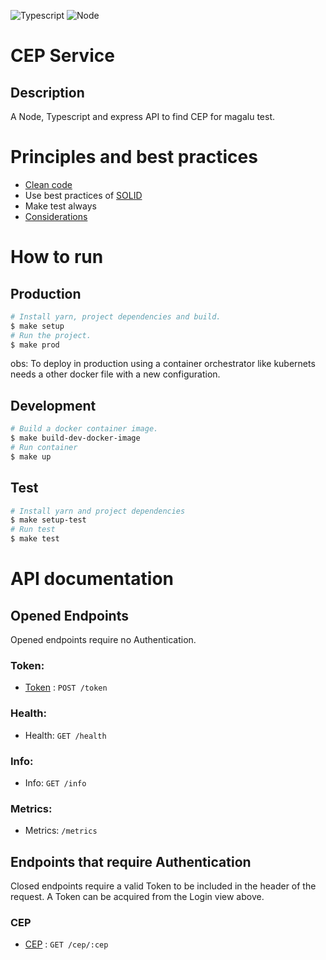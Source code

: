 ![Typescript](https://img.shields.io/badge/TypeScript-007ACC?style=for-the-badge&logo=typescript&logoColor=white)
![Node](https://img.shields.io/badge/Node.js-43853D?style=for-the-badge&logo=node.js&logoColor=white)
# CEP Service

## Description
A Node, Typescript and express API to find CEP for magalu test.

# Principles and best practices
- [Clean code](https://github.com/labs42io/clean-code-typescript)
- Use best practices of [SOLID](https://medium.com/@matheusbessa_44838/princ%C3%ADpios-solid-com-typescript-4f8a9d5d1ef8)
- Make test always
- [Considerations](cep-service/docs/considerations.md)
# How to run

## Production
```bash
# Install yarn, project dependencies and build.
$ make setup
# Run the project.
$ make prod
```
obs: To deploy in production using a container orchestrator like kubernets needs a other docker file with a new configuration.
## Development
```bash
# Build a docker container image.
$ make build-dev-docker-image
# Run container
$ make up
```

## Test
```bash
# Install yarn and project dependencies
$ make setup-test
# Run test
$ make test
```

# API documentation
## Opened Endpoints

Opened endpoints require no Authentication.
### Token:
* [Token](cep-service/docs/token.md) : `POST /token`

### Health:
* Health: `GET /health`

### Info:
* Info: `GET /info`

### Metrics:
* Metrics: `/metrics`
## Endpoints that require Authentication

Closed endpoints require a valid Token to be included in the header of the
request. A Token can be acquired from the Login view above.

### CEP

* [CEP](cep-service/docs/cep.md) : `GET /cep/:cep`
